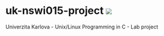 # uk-nswi015-project ![](https://github.com/guillaumejchauveau/uk-nswi015-project/workflows/CI/badge.svg)
Univerzita Karlova - Unix/Linux Programming in C - Lab project
